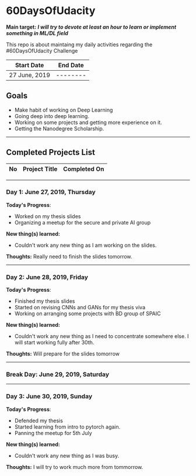 # 60DaysOfUdacity
**Main target:** ***I will try to devote at least an hour to learn or implement something in ML/DL field***

This repo is about maintaing my daily activities regarding the #60DaysOfUdacity Challenge

|  Start Date | End Date |
| ------------ | ------------ |
| 27 June, 2019 | --------|


## Goals
- Make habit of working on Deep Learning
- Going deep into deep learning.
- Working on some projects and getting more experience on it.
- Getting the Nanodegree Scholarship.

------------

## Completed Projects List

| No  |  Project Title  |  Completed On |
| :------------: | ------------ | :------------: |

------------

### Day 1: June 27, 2019, Thursday
**Today's Progress**: 
- Worked on my thesis slides
- Organizing a meetup for the secure and private AI group


**New thing(s) learned:** 
- Couldn't work any new thing as I am working on the slides.

**Thoughts:**  Really need to finish the slides tomorrow.

------------

### Day 2: June 28, 2019, Friday
**Today's Progress**: 
- Finished my thesis slides
- Started on revising CNNs and GANs for my thesis viva
- Working on arranging some projects with BD group of SPAIC


**New thing(s) learned:** 
- Couldn't work any new thing as I need to concentrate somewhere else. I will start working fully after 30th.

**Thoughts:**  Will prepare for the slides tomorrow

------------

### Break Day: June 29, 2019, Saturday

------------

### Day 3: June 30, 2019, Sunday
**Today's Progress**: 
- Defended my thesis
- Started learning from intro to pytorch again.
- Panning the meetup for 5th July


**New thing(s) learned:** 
- Couldn't work any new thing as I was busy.

**Thoughts:**  I will try to work much more from tommorrow. 

